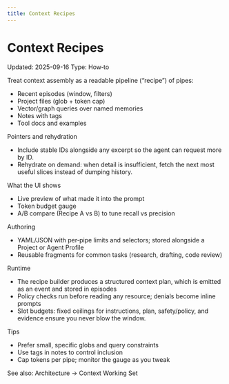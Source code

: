 ```yaml
---
title: Context Recipes
---
```


# Context Recipes
Updated: 2025-09-16
Type: How‑to

Treat context assembly as a readable pipeline (“recipe”) of pipes:
- Recent episodes (window, filters)
- Project files (glob + token cap)
- Vector/graph queries over named memories
- Notes with tags
- Tool docs and examples

Pointers and rehydration
- Include stable IDs alongside any excerpt so the agent can request more by ID.
- Rehydrate on demand: when detail is insufficient, fetch the next most useful slices instead of dumping history.

What the UI shows
- Live preview of what made it into the prompt
- Token budget gauge
- A/B compare (Recipe A vs B) to tune recall vs precision

Authoring
- YAML/JSON with per‑pipe limits and selectors; stored alongside a Project or Agent Profile
- Reusable fragments for common tasks (research, drafting, code review)

Runtime
- The recipe builder produces a structured context plan, which is emitted as an event and stored in episodes
- Policy checks run before reading any resource; denials become inline prompts
 - Slot budgets: fixed ceilings for instructions, plan, safety/policy, and evidence ensure you never blow the window.

Tips
- Prefer small, specific globs and query constraints
- Use tags in notes to control inclusion
- Cap tokens per pipe; monitor the gauge as you tweak

See also: Architecture → Context Working Set
